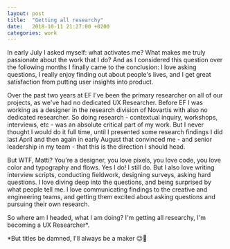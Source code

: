 ```yaml
---
layout: post
title:  "Getting all researchy"
date:   2018-10-11 21:27:00 +0200
categories: work
---
```


<!-- ![Building a fence](/assets/images/fenceBlogPost.jpg){: .after-title }
<br/><br/> -->

In early July I asked myself: what activates me? What makes me truly passionate about the work that I do? And as I considered this question over the following months I finally came to the conclusion: I love asking questions, I really enjoy finding out about people's lives, and I get great satisfaction from putting user insights into product. 

Over the past two years at EF I've been the primary researcher on all of our projects, as we've had no dedicated UX Researcher. Before EF I was working as a designer in the research division of Novartis with also no dedicated researcher. So doing research - contextual inquiry, workshops, interviews, etc - was an absolute critical part of my work. But I never thought I would do it full time, until I presented some research findings I did last April and then again in early August that convinced me - and senior leadership in my team - that this is the direction I should head.

But WTF, Matti? You're a designer, you love pixels, you love code, you love color and typography and flows. Yes I do! I still do. But I also love writing interview scripts, conducting fieldwork, designing surveys, asking hard questions. I love diving deep into the questions, and being surprised by what people tell me. I love communicating findings to the creative and engineering teams, and getting them excited about asking questions and pursuing their own research.

So where am I headed, what I am doing? I'm getting all researchy, I'm becoming a UX Researcher*.

<p class="captionText">*But titles be damned, I'll always be a maker 😉🦈